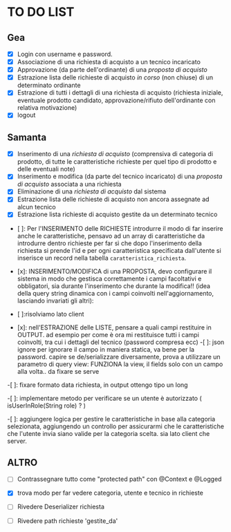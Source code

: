 # TO DO LIST

## Gea

- [x]   Login con username e password.
- [x]   Associazione di una richiesta di acquisto a un tecnico incaricato
- [x]   Approvazione (da parte dell'ordinante) di una  _proposta di acquisto_
- [x]   Estrazione lista delle richieste di acquisto  _in corso_  (non chiuse) di un determinato ordinante
- [x]  Estrazione di tutti i dettagli di una richiesta di acquisto (richiesta iniziale, eventuale prodotto candidato, approvazione/rifiuto dell'ordinante con relativa motivazione)
- [x]  logout

## Samanta
- [x] Inserimento di una  _richiesta di acquisto_  (comprensiva di categoria di prodotto, di tutte le caratteristiche richieste per quel tipo di prodotto e delle eventuali note)
- [x]  Inserimento e modifica (da parte del tecnico incaricato) di una  _proposta di acquisto_  associata a una richiesta
- [x] Eliminazione di una  _richiesta di acquisto_  dal sistema
- [x]  Estrazione lista delle richieste di acquisto non ancora assegnate ad alcun tecnico
- [x] Estrazione lista richieste di acquisto gestite da un determinato tecnico

- [ ]: Per l'INSERIMENTO delle RICHIESTE introdurre il modo di far inserire anche le caratteristiche, pensavo ad 
    un array di caratteristiche da introdurre dentro richieste
    per far sì che dopo l'inserimento della richiesta si prende l'id e per ogni caratteristica specificata dall'utente
    si inserisce un record nella tabella `caratteristica_richiesta`.

- [x]: INSERIMENTO/MODIFICA di una PROPOSTA, devo configurare il sistema in modo che gestisca correttamente i campi facoltativi e obbligatori, sia durante l'inserimento che durante la modifica!! (idea della query string dinamica con i campi coinvolti nell'aggiornamento, lasciando invariati gli altri): 
- [ ]:risolviamo lato client

- [x]: nell'ESTRAZIONE delle LISTE, pensare a quali campi restituire in OUTPUT. ad esempio per come è ora mi restituisce tutti i campi coinvolti, tra cui i dettagli del tecnico (password compresa ecc) 
-[ ]: json ignore per ignorare il campo in maniera statica, va bene per la password.
 capire se de/serializzare diversamente, prova a utilizzare un parametro di query view: FUNZIONA la view, il fields solo con un campo alla volta.. da fixare se serve

-[ ]: fixare formato data richiesta, in output ottengo tipo un long

-[ ]: implementare metodo per verificare se un utente è autorizzato ( isUserInRole(String role) ? )

-[ ]: aggiungere logica per gestire le caratteristiche in base alla categoria selezionata, aggiungendo un controllo per assicurarmi che le caratteristiche che l'utente invia siano valide per la categoria scelta. sia lato client che server.



## ALTRO
- [ ] Contrassegnare tutto come "protected path" con @Context e @Logged
- [x] trova modo per far vedere categoria, utente e tecnico in richieste
- [ ] Rivedere Deserializer richiesta
- [ ] Rivedere path richieste 'gestite_da'

